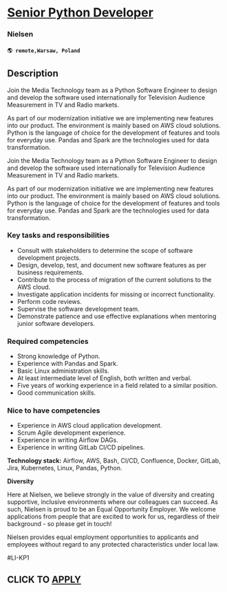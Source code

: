# [Senior Python Developer](https://www.remotewlb.com/apply/senior-python-developer-119794)  
### Nielsen  
#### `🌎 remote,Warsaw, Poland`  

## Description

Join the Media Technology team as a Python Software Engineer to design and develop the software used internationally for Television Audience Measurement in TV and Radio markets.

  

As part of our modernization initiative we are implementing new features into our product. The environment is mainly based on AWS cloud solutions. Python is the language of choice for the development of features and tools for everyday use. Pandas and Spark are the technologies used for data transformation.

  

Join the Media Technology team as a Python Software Engineer to design and develop the software used internationally for Television Audience Measurement in TV and Radio markets.

  

As part of our modernization initiative we are implementing new features into our product. The environment is mainly based on AWS cloud solutions. Python is the language of choice for the development of features and tools for everyday use. Pandas and Spark are the technologies used for data transformation.

  

### Key tasks and responsibilities

* Consult with stakeholders to determine the scope of software development projects. 
* Design, develop, test, and document new software features as per business requirements. 
* Contribute to the process of migration of the current solutions to the AWS cloud. 
* Investigate application incidents for missing or incorrect functionality. 
* Perform code reviews. 
* Supervise the software development team. 
* Demonstrate patience and use effective explanations when mentoring junior software developers. 

  

### Required competencies

* Strong knowledge of Python. 
* Experience with Pandas and Spark. 
* Basic Linux administration skills. 
* At least intermediate level of English, both written and verbal. 
* Five years of working experience in a field related to a similar position. 
* Good communication skills. 

  

### Nice to have competencies

* Experience in AWS cloud application development. 
* Scrum Agile development experience. 
* Experience in writing Airflow DAGs. 
* Experience in writing GitLab CI/CD pipelines. 

  

**Technology stack:** Airflow, AWS, Bash, CI/CD, Confluence, Docker, GitLab, Jira, Kubernetes, Linux, Pandas, Python.

  

 **Diversity**

Here at Nielsen, we believe strongly in the value of diversity and creating supportive, inclusive environments where our colleagues can succeed. As such, Nielsen is proud to be an Equal Opportunity Employer. We welcome applications from people that are excited to work for us, regardless of their background - so please get in touch!

Nielsen provides equal employment opportunities to applicants and employees without regard to any protected characteristics under local law.

  

#LI-KP1

  
## CLICK TO [APPLY](https://www.remotewlb.com/apply/senior-python-developer-119794)

